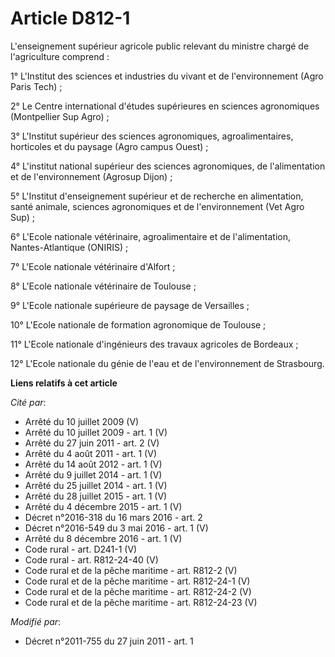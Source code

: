 # Article D812-1

L'enseignement supérieur agricole public relevant du ministre chargé de l'agriculture comprend :

1° L'Institut des sciences et industries du vivant et de l'environnement (Agro Paris Tech) ;

2° Le Centre international d'études supérieures en sciences agronomiques (Montpellier Sup Agro) ;

3° L'Institut supérieur des sciences agronomiques, agroalimentaires, horticoles et du paysage (Agro campus Ouest) ;

4° L'institut national supérieur des sciences agronomiques, de l'alimentation et de l'environnement (Agrosup Dijon) ;

5° L'Institut d'enseignement supérieur et de recherche en alimentation, santé animale, sciences agronomiques et de
l'environnement (Vet Agro Sup) ;

6° L'Ecole nationale vétérinaire, agroalimentaire et de l'alimentation, Nantes-Atlantique (ONIRIS) ;

7° L'Ecole nationale vétérinaire d'Alfort ;

8° L'Ecole nationale vétérinaire de Toulouse ;

9° L'Ecole nationale supérieure de paysage de Versailles ; 

10° L'Ecole nationale de formation agronomique de Toulouse ;

11° L'Ecole nationale d'ingénieurs des travaux agricoles de Bordeaux ;

12° L'Ecole nationale du génie de l'eau et de l'environnement de Strasbourg.

**Liens relatifs à cet article**

_Cité par_:

  - Arrêté du 10 juillet 2009 (V)
  - Arrêté du 10 juillet 2009 - art. 1 (V)
  - Arrêté du 27 juin 2011 - art. 2 (V)
  - Arrêté du 4 août 2011 - art. 1 (V)
  - Arrêté du 14 août 2012 - art. 1 (V)
  - Arrêté du 9 juillet 2014 - art. 1 (V)
  - Arrêté du 25 juillet 2014 - art. 1 (V)
  - Arrêté du 28 juillet 2015 - art. 1 (V)
  - Arrêté du 4 décembre 2015 - art. 1 (V)
  - Décret n°2016-318 du 16 mars 2016 - art. 2
  - Décret n°2016-549 du 3 mai 2016 - art. 1 (V)
  - Arrêté du 8 décembre 2016 - art. 1 (V)
  - Code rural - art. D241-1 (V)
  - Code rural - art. R812-24-40 (V)
  - Code rural et de la pêche maritime - art. R812-2 (V)
  - Code rural et de la pêche maritime - art. R812-24-1 (V)
  - Code rural et de la pêche maritime - art. R812-24-2 (V)
  - Code rural et de la pêche maritime - art. R812-24-23 (V)

_Modifié par_:

  - Décret n°2011-755 du 27 juin 2011 - art. 1
